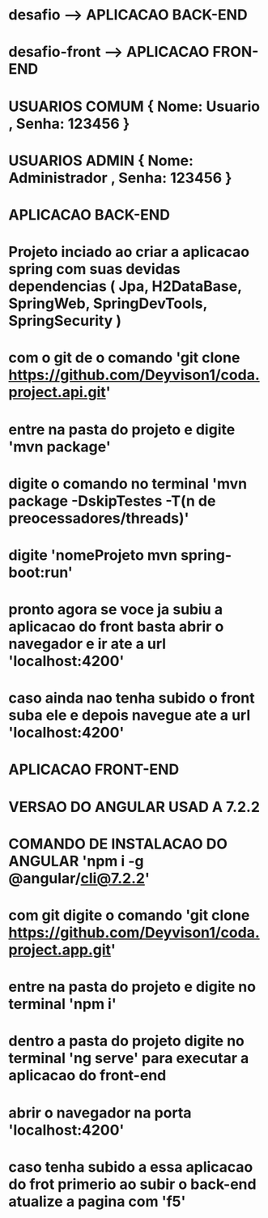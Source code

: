 # desafio --> APLICACAO BACK-END
# desafio-front --> APLICACAO FRON-END


# USUARIOS COMUM { Nome: Usuario , Senha: 123456 }
# USUARIOS ADMIN { Nome: Administrador , Senha: 123456 }


# APLICACAO BACK-END

# Projeto inciado ao criar a aplicacao spring com suas devidas dependencias ( Jpa, H2DataBase, SpringWeb, SpringDevTools, SpringSecurity )
# com o git de o comando 'git clone https://github.com/Deyvison1/coda.project.api.git'
# entre na pasta do projeto e digite 'mvn package'
# digite o comando no terminal 'mvn package -DskipTestes -T(n de preocessadores/threads)'
# digite 'nomeProjeto mvn spring-boot:run'
# pronto agora se voce ja subiu a aplicacao do front basta abrir o navegador e ir ate a url 'localhost:4200'
# caso ainda nao tenha subido o front suba ele e depois navegue ate a url 'localhost:4200'



# APLICACAO FRONT-END

# VERSAO DO ANGULAR USAD	A 7.2.2
# COMANDO DE INSTALACAO DO ANGULAR 'npm i -g @angular/cli@7.2.2'
# com git digite o comando 'git clone https://github.com/Deyvison1/coda.project.app.git'
# entre na pasta do projeto e digite no terminal 'npm i'
# dentro a pasta do projeto digite no terminal 'ng serve' para executar a aplicacao do front-end
# abrir o navegador na porta 'localhost:4200'
# caso tenha subido a essa aplicacao do frot primerio ao subir o back-end atualize a pagina com 'f5'
